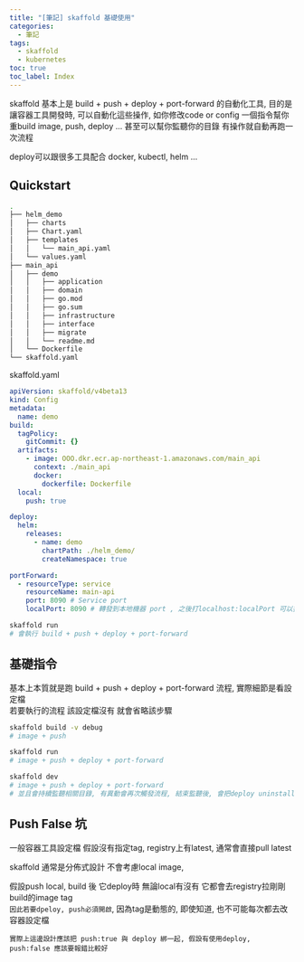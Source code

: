 ```yaml
---
title: "[筆記] skaffold 基礎使用"
categories:
  - 筆記
tags:
  - skaffold
  - kubernetes
toc: true
toc_label: Index
---
```


skaffold 基本上是 build + push + deploy + port-forward 的自動化工具,
目的是讓容器工具開發時, 可以自動化這些操作, 如你修改code or config
一個指令幫你重build image, push, deploy ... 甚至可以幫你監聽你的目錄 有操作就自動再跑一次流程

deploy可以跟很多工具配合 docker, kubectl, helm ...

## Quickstart

```bash
.
├── helm_demo
│   ├── charts
│   ├── Chart.yaml
│   ├── templates
│   │   └── main_api.yaml
│   └── values.yaml
├── main_api
│   ├── demo
│   │   ├── application
│   │   ├── domain
│   │   ├── go.mod
│   │   ├── go.sum
│   │   ├── infrastructure
│   │   ├── interface
│   │   ├── migrate
│   │   └── readme.md
│   └── Dockerfile
└── skaffold.yaml
```

skaffold.yaml

```yaml
apiVersion: skaffold/v4beta13
kind: Config
metadata:
  name: demo
build:
  tagPolicy:
    gitCommit: {}
  artifacts:
    - image: OOO.dkr.ecr.ap-northeast-1.amazonaws.com/main_api
      context: ./main_api
      docker:
        dockerfile: Dockerfile
  local:
    push: true

deploy:
  helm:
    releases:
      - name: demo
        chartPath: ./helm_demo/
        createNamespace: true

portForward:
  - resourceType: service
    resourceName: main-api
    port: 8090 # Service port
    localPort: 8090 # 轉發到本地機器 port , 之後打localhost:localPort 可以打到serivce
```

```bash
skaffold run
# 會執行 build + push + deploy + port-forward
```

## 基礎指令

基本上本質就是跑 build + push + deploy + port-forward 流程, 實際細節是看設定檔  
若要執行的流程 該設定檔沒有 就會省略該步驟

```bash
skaffold build -v debug
# image + push

skaffold run 
# image + push + deploy + port-forward

skaffold dev
# image + push + deploy + port-forward 
# 並且會持續監聽相關目錄, 有異動會再次觸發流程, 結束監聽後, 會把deploy uninstall
```

## Push False 坑

一般容器工具設定檔 假設沒有指定tag, registry上有latest, 通常會直接pull latest

skaffold 通常是分佈式設計 不會考慮local image,

假設push local, build 後 它deploy時 無論local有沒有 它都會去registry拉剛剛build的image tag  
`因此若要dpeloy, push必須開啟`, 因為tag是動態的, 即使知道, 也不可能每次都去改容器設定檔  

`實際上這邊設計應該把 push:true 與 deploy 綁一起, 假設有使用deploy, push:false 應該要報錯比較好`
